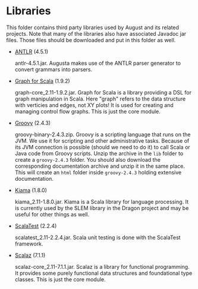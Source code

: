 
Libraries
=========

This folder contains third party libraries used by August and its related projects. Note that
many of the libraries also have associated Javadoc jar files. Those files should be downloaded
and put in this folder as well.

+ [ANTLR](http://www.antlr.org/) (4.5.1)

  antlr-4.5.1.jar. Augusta makes use of the ANTLR parser generator to convert grammars into
  parsers.

+ [Graph for Scala](http://www.scala-graph.org/) (1.9.2)

  graph-core_2.11-1.9.2.jar. Graph for Scala is a library providing a DSL for graph manipulation
  in Scala. Here "graph" refers to the data structure with verticies and edges, not XY plots! It
  is used for creating and managing control flow graphs. This is just the core module.

+ [Groovy](http://www.groovy-lang.org/) (2.4.3)

  groovy-binary-2.4.3.zip. Groovy is a scripting language that runs on the JVM. We use it for
  scripting and other administrative tasks. Because of its JVM connection is possible (should we
  need to do it) to call Scala or Java code from Groovy scripts. Unzip the archive in the `lib`
  folder to create a `groovy-2.4.3` folder. You should also download the corresponding
  documentation archive and unzip it in the same place. This will create an `html` folder inside
  `groovy-2.4.3` holding extensive documentation.

+ [Kiama](http://code.google.com/p/kiama/) (1.8.0)

  kiama_2.11-1.8.0.jar. Kiama is a Scala library for language processing. It is currently used
  by the SLEM library in the Dragon project and may be useful for other things as well.

+ [ScalaTest](http://www.scalatest.org/) (2.2.4)

  scalatest_2.11-2.2.4.jar. Scala unit testing is done with the ScalaTest framework.

+ [Scalaz](https://github.com/scalaz/scalaz) (7.1.1)

  scalaz-core_2.11-7.1.1.jar. Scalaz is a library for functional programming. It provides some
  purely functional data structures and foundational type classes. This is just the core module.
